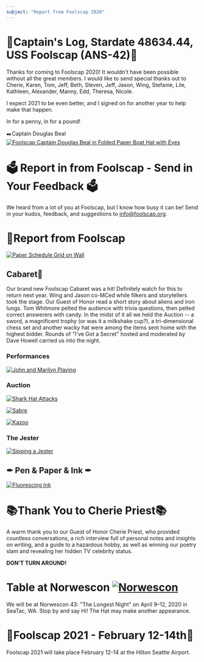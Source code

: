```yaml
---
subject: "Report from Foolscap 2020"
---
```


# 🚀Captain's Log, Stardate 48634.44, USS Foolscap (ANS-42)🚀
Thanks for coming to Foolscap 2020!  It wouldn't have been possible without all the great members.  I would like to send special thanks out to Cherie, Karen, Tom, Jeff, Beth, Steven, Jeff, Jason, Wing, Stefanie, Lile, Kathleen, Alexander, Manny, Edd, Theresa, Nicole.  

I expect 2021 to be even better, and I signed on for another year to help make that happen.

In for a penny, in for a pound!

✒️Captain Douglas Beal[![Foolscap Captain Douglas Beal in Folded Paper Boat Hat with Eyes](https://mcusercontent.com/b53b9cb1a532a60b0f4675146/images/177193a0-370a-4d18-8f73-894422f23079.jpg "Captain")](https://www.foolscap.org/content/images/2020/02/Foolscap-Captain-Doug-with-Hat.jpg)


# 🗳 Report in from Foolscap - Send in Your Feedback 🗳
We heard from a lot of you at Foolscap, but I know how busy it can be! Send in your kudos, feedback, and suggestions to info@foolscap.org.


# 🥳Report from Foolscap
[![Paper Schedule Grid on Wall](https://mcusercontent.com/b53b9cb1a532a60b0f4675146/images/177f9a26-cd51-431c-b627-3f0148428708.jpg "Schedule")](https://www.foolscap.org/content/images/2020/02/f2020-wall-schedule_2000px.jpg)

## Cabaret🥳

Our brand new Foolscap Cabaret was a hit! Definitely watch for this to return next year. Wing and Jason co-MCed while filkers and storytellers took the stage. Our Guest of Honor read a short story about aliens and iron lungs. Tom Whitmore pelted the audience with trivia questions, then pelted correct answerers with candy. In the midst of it all we held the Auction -- a sword, a magnificent trophy (or was it a milkshake cup?), a tri-dimensional chess set and another wacky hat were among the items sent home with the highest bidder. Rounds of "I've Got a Secret" hosted and moderated by Dave Howell carried us into the night.

### Performances

[![John and Marilyn Playing](https://mcusercontent.com/b53b9cb1a532a60b0f4675146/images/9555abc4-220d-4715-b61d-b21a8a8df8e6.jpg)](https://www.foolscap.org/content/images/2020/02/john-and-marilyn-playing_2000px.jpg)

### Auction
[![Shark Hat Attacks](https://mcusercontent.com/b53b9cb1a532a60b0f4675146/images/2c4cf15e-a639-4e63-80ed-e2730b464100.jpg "Shark Hat")](https://www.foolscap.org/content/images/2020/02/IMG_4736-shark-hat-attacks_2000px.jpg)

[![Sabre](https://mcusercontent.com/b53b9cb1a532a60b0f4675146/images/e5412fe6-2b80-4f20-a188-5814c5d290e2.jpg)](https://www.foolscap.org/content/images/2020/02/f2020-sabre-auction_2000px.jpg)

[![Kazoo](https://mcusercontent.com/b53b9cb1a532a60b0f4675146/images/dbe36fea-da7e-4fd2-8bff-42dc183a2297.jpg)](https://www.foolscap.org/content/images/2020/02/f2020-Kazoo-at-Auction_2000px.jpg)

### The Jester
 
[![Sipping a Jester](https://mcusercontent.com/b53b9cb1a532a60b0f4675146/images/d0a1eff1-0516-46b6-9550-966d8b2118c6.jpg)](https://www.foolscap.org/content/images/2020/02/IMG_4691-sipping-jester_2000px.jpg)

## ✒ Pen & Paper & Ink ✒

[![Fluorescing Ink](https://mcusercontent.com/b53b9cb1a532a60b0f4675146/images/b8f5c840-cf16-4446-ac84-4aa6eb7d04c8.jpg)](https://www.foolscap.org/content/images/2020/02/f2020-fluorescing-ink_2000px.jpg)


# 📚Thank You to Cherie Priest📚
A warm thank you to our Guest of Honor Cherie Priest, who provided countless conversations, a rich interview full of personal notes and insights on writing, and a guide to a hazardous hobby, as well as winning our poetry slam and revealing her hidden TV celebrity status.


**DON'T TURN AROUND!**


# Table at Norwescon <a href="https://www.norwescon.org/" title="Norwescon: The Pacific Northwest's Premier Science Fiction and Fantasy Convention!"><img src="https://www.norwescon.org/promos/nwc-microbar-88x31.png" alt="Norwescon" /></a>

We will be at Norwescon 43: "The Longest Night" on April 9–12, 2020 in SeaTac, WA. Stop by and say Hi! The Hat may make another appearance.




# 📆Foolscap 2021 - February 12-14th📆
Foolscap 2021 will take place February 12-14 at the Hilton Seattle Airport.
